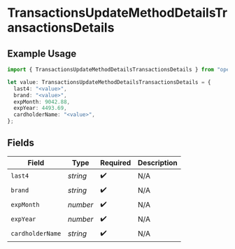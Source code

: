 # TransactionsUpdateMethodDetailsTransactionsDetails

## Example Usage

```typescript
import { TransactionsUpdateMethodDetailsTransactionsDetails } from "open-billing/models/operations";

let value: TransactionsUpdateMethodDetailsTransactionsDetails = {
  last4: "<value>",
  brand: "<value>",
  expMonth: 9042.88,
  expYear: 4493.69,
  cardholderName: "<value>",
};
```

## Fields

| Field              | Type               | Required           | Description        |
| ------------------ | ------------------ | ------------------ | ------------------ |
| `last4`            | *string*           | :heavy_check_mark: | N/A                |
| `brand`            | *string*           | :heavy_check_mark: | N/A                |
| `expMonth`         | *number*           | :heavy_check_mark: | N/A                |
| `expYear`          | *number*           | :heavy_check_mark: | N/A                |
| `cardholderName`   | *string*           | :heavy_check_mark: | N/A                |